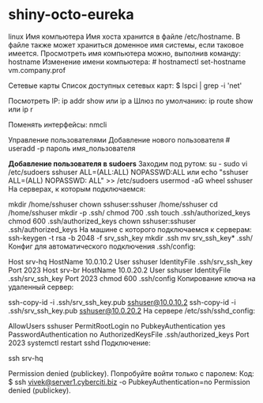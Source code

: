 # shiny-octo-eureka
linux
Имя компьютера
Имя хоста хранится в файле /etc/hostname. В файле также может храниться доменное имя системы, если таковое имеется.
Просмотреть имя компьютера можно, выполнив команду: hostname
Изменение имени компьютера: # hostnamectl set-hostname vm.company.prof

Сетевые карты
Список доступных сетевых карт: $ lspci | grep -i 'net'

Посмотреть IP: ip addr show или ip a
Шлюз по умолчанию: ip route show или ip r

Поменять интерфейсы: nmcli

Управление пользователями
Добавление нового пользователя # useradd -p пароль имя_пользователя

**Добавление пользователя в sudoers**
Заходим под рутом: su -
sudo vi /etc/sudoers
sshuser ALL=(ALL:ALL) NOPASSWD:ALL или echo "sshuser ALL=(ALL) NOPASSWD: ALL" >> /etc/sudoers
usermod -aG wheel sshuser
На серверах, к которым подключаемся:

mkdir /home/sshuser
chown sshuser:sshuser /home/sshuser
cd /home/sshuser
mkdir -p .ssh/
chmod 700 .ssh
touch .ssh/authorized_keys
chmod 600 .ssh/authorized_keys
chown sshuser:sshuser .ssh/authorized_keys
На машине с которого подключаемся к серверам:
ssh-keygen -t rsa -b 2048 -f srv_ssh_key
mkdir .ssh
mv srv_ssh_key* .ssh/
Конфиг для автоматического подключения .ssh/config:

Host srv-hq
        HostName 10.0.10.2
        User sshuser
        IdentityFile .ssh/srv_ssh_key
        Port 2023
Host srv-br
        HostName 10.0.20.2
        User sshuser
        IdentityFile .ssh/srv_ssh_key
        Port 2023
chmod 600 .ssh/config
Копирование ключа на удаленный сервер:

ssh-copy-id -i .ssh/srv_ssh_key.pub sshuser@10.0.10.2
ssh-copy-id -i .ssh/srv_ssh_key.pub sshuser@10.0.20.2
На сервере /etc/ssh/sshd_config:

AllowUsers sshuser
PermitRootLogin no
PubkeyAuthentication yes
PasswordAuthentication no
AuthorizedKeysFile .ssh/authorized_keys
Port 2023
systemctl restart sshd
Подключение:

ssh srv-hq

Permission denied (publickey).
Попробуйте войти только с паролем:
Код:
$ ssh vivek@server1.cyberciti.biz -o PubkeyAuthentication=no
Permission denied (publickey).
